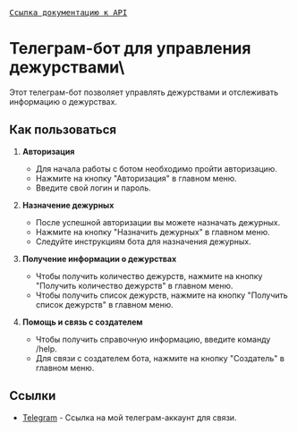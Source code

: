 [<kbd>Ссылка документацию к API</kbd>](https://github.com/PolinaScrbbs/DutyBot/blob/api/README.md)



# Телеграм-бот для управления дежурствами\
Этот телеграм-бот позволяет управлять дежурствами и отслеживать информацию о дежурствах.

## Как пользоваться

1. **Авторизация**

    - Для начала работы с ботом необходимо пройти авторизацию.
    - Нажмите на кнопку "Авторизация" в главном меню.
    - Введите свой логин и пароль.

2. **Назначение дежурных**

    - После успешной авторизации вы можете назначать дежурных.
    - Нажмите на кнопку "Назначить дежурных" в главном меню.
    - Следуйте инструкциям бота для назначения дежурных.

3. **Получение информации о дежурствах**

    - Чтобы получить количество дежурств, нажмите на кнопку "Получить количество дежурств" в главном меню.
    - Чтобы получить список дежурств, нажмите на кнопку "Получить список дежурств" в главном меню.

4. **Помощь и связь с создателем**

    - Чтобы получить справочную информацию, введите команду /help.
    - Для связи с создателем бота, нажмите на кнопку "Создатель" в главном меню.

## Ссылки

- [Telegram](https://t.me/PolinaScrbbs) - Ссылка на мой телеграм-аккаунт для связи.
